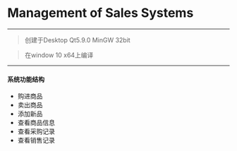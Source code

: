 # Management of Sales Systems

---

> 创建于Desktop Qt5.9.0 MinGW 32bit 

> 在window 10 x64上编译
---
#### 系统功能结构
- 购进商品
- 卖出商品
- 添加新品
- 查看商品信息
- 查看采购记录
- 查看销售记录
